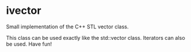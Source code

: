 # ivector
Small implementation of the C++ STL vector class.

This class can be used exactly like the std::vector class.
Iterators can also be used. Have fun!
